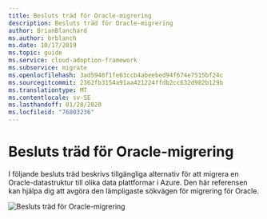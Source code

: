 ```yaml
---
title: Besluts träd för Oracle-migrering
description: Besluts träd för Oracle-migrering
author: BrianBlanchard
ms.author: brblanch
ms.date: 10/17/2019
ms.topic: guide
ms.service: cloud-adoption-framework
ms.subservice: migrate
ms.openlocfilehash: 3ad5948f1fe63ccb4abeebed94f674e7515bf24c
ms.sourcegitcommit: 2362fb3154a91aa421224ffdb2cc632d982b129b
ms.translationtype: MT
ms.contentlocale: sv-SE
ms.lasthandoff: 01/28/2020
ms.locfileid: "76803236"
---
```

# <a name="oracle-migration-decision-tree"></a>Besluts träd för Oracle-migrering

I följande besluts träd beskrivs tillgängliga alternativ för att migrera en Oracle-datastruktur till olika data plattformar i Azure. Den här referensen kan hjälpa dig att avgöra den lämpligaste sökvägen för migrering för Oracle.

![Besluts träd för Oracle-migrering](../../_images/innovate/considerations/oracle-migration-decision-tree.png)
